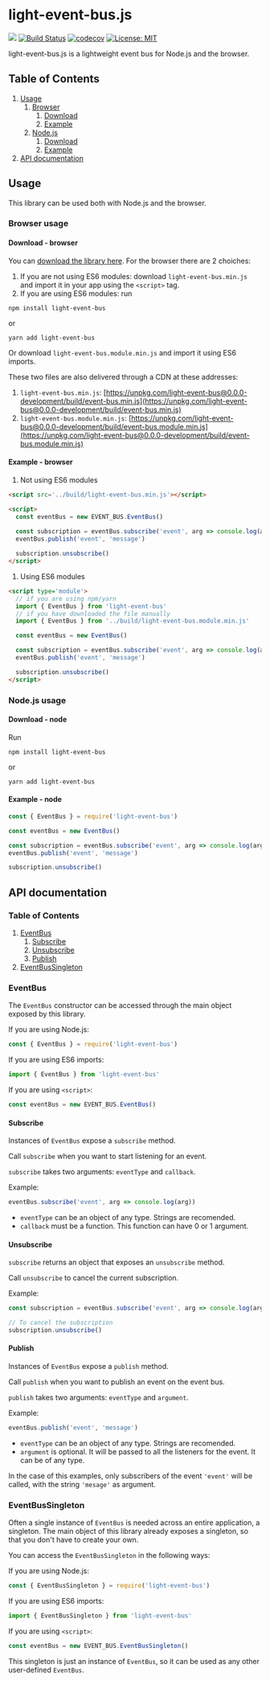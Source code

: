 # light-event-bus.js

![](https://img.shields.io/npm/v/light-event-bus.svg?colorB=g)
[![Build Status](https://travis-ci.org/PierfrancescoSoffritti/light-event-bus.js.svg?branch=master)](https://travis-ci.org/PierfrancescoSoffritti/light-event-bus.js) [![codecov](https://codecov.io/gh/PierfrancescoSoffritti/light-event-bus.js/branch/master/graph/badge.svg)](https://codecov.io/gh/PierfrancescoSoffritti/light-event-bus.js) [![License: MIT](https://img.shields.io/badge/License-MIT-blue.svg)](https://opensource.org/licenses/MIT)

light-event-bus.js is a lightweight event bus for Node.js and the browser.

## Table of Contents
1. [Usage](#Usage)
    1. [Browser](#Browser-usage)
        1. [Download](#Download---browser)
        2. [Example](#Example---browser)
    1. [Node.js](#Nodejs-usage)
        1. [Download](#Download---node)
        2. [Example](#Example---node)
2. [API documentation](#API-documentation)

## Usage
This library can be used both with Node.js and the browser.

### Browser usage

#### Download - browser
You can [download the library here](./build). For the browser there are 2 choiches: 
1. If you are not using ES6 modules: download `light-event-bus.min.js` and import it in your app using the `<script>` tag.
2. If you are using ES6 modules: run 
```
npm install light-event-bus 
```
or
```
yarn add light-event-bus 
```
Or download `light-event-bus.module.min.js` and import it using ES6 imports.

These two files are also delivered through a CDN at these addresses:
1. `light-event-bus.min.js`: [https://unpkg.com/light-event-bus@0.0.0-development/build/event-bus.min.js](https://unpkg.com/light-event-bus@0.0.0-development/build/event-bus.min.js)
2. `light-event-bus.module.min.js`: [https://unpkg.com/light-event-bus@0.0.0-development/build/event-bus.module.min.js](https://unpkg.com/light-event-bus@0.0.0-development/build/event-bus.module.min.js)

#### Example - browser
1. Not using ES6 modules
```html
<script src='../build/light-event-bus.min.js'></script>

<script>
  const eventBus = new EVENT_BUS.EventBus()
            
  const subscription = eventBus.subscribe('event', arg => console.log(arg))
  eventBus.publish('event', 'message')

  subscription.unsubscribe()
</script>
```

1. Using ES6 modules
```html
<script type='module'>
  // if you are using npm/yarn
  import { EventBus } from 'light-event-bus'
  // if you have downloaded the file manually
  import { EventBus } from '../build/light-event-bus.module.min.js'

  const eventBus = new EventBus()

  const subscription = eventBus.subscribe('event', arg => console.log(arg))
  eventBus.publish('event', 'message')

  subscription.unsubscribe()
</script>
```

### Node.js usage

#### Download - node
Run
```
npm install light-event-bus 
```
or
```
yarn add light-event-bus 
```
#### Example - node
```javascript
const { EventBus } = require('light-event-bus')

const eventBus = new EventBus()

const subscription = eventBus.subscribe('event', arg => console.log(arg))
eventBus.publish('event', 'message')

subscription.unsubscribe()
```

## API documentation

### Table of Contents
1. [EventBus](#EventBus)
    1. [Subscribe](#Subscribe)
    1. [Unsubscribe](#Unsubscribe)
    1. [Publish](#Publish)
2. [EventBusSingleton](#EventBusSingleton)

### EventBus
The `EventBus` constructor can be accessed through the main object exposed by this library.

If you are using Node.js:
```javascript
const { EventBus } = require('light-event-bus')
```

If you are using ES6 imports:
```javascript
import { EventBus } from 'light-event-bus'
```

If you are using `<script>`:
```javascript
const eventBus = new EVENT_BUS.EventBus()
```

#### Subscribe
Instances of `EventBus` expose a `subscribe` method.

Call `subscribe` when you want to start listening for an event.

`subscribe` takes two arguments: `eventType` and `callback`.

Example:
```javascript
eventBus.subscribe('event', arg => console.log(arg))
```
- `eventType` can be an object of any type. Strings are recomended.
- `callback` must be a function. This function can have 0 or 1 argument.

#### Unsubscribe
`subscribe` returns an object that exposes an `unsubscribe` method.

Call `unsubscribe` to cancel the current subscription.

Example:
```javascript
const subscription = eventBus.subscribe('event', arg => console.log(arg))

// To cancel the subscription
subscription.unsubscribe()
```

#### Publish
Instances of `EventBus` expose a `publish` method.

Call `publish` when you want to publish an event on the event bus.

`publish` takes two arguments: `eventType` and `argument`.

Example:
```javascript
eventBus.publish('event', 'message')
```
- `eventType` can be an object of any type. Strings are recomended.
- `argument` is optional. It will be passed to all the listeners for the event. It can be of any type.

In the case of this examples, only subscribers of the event `'event'` will be called, with the string `'mesage'` as argument.

### EventBusSingleton
Often a single instance of `EventBus` is needed across an entire application, a singleton. The main object of this library already exposes a singleton, so that you don't have to create your own.

You can access the `EventBusSingleton` in the following ways: 

If you are using Node.js:
```javascript
const { EventBusSingleton } = require('light-event-bus')
```

If you are using ES6 imports:
```javascript
import { EventBusSingleton } from 'light-event-bus'
```

If you are using `<script>`:
```javascript
const eventBus = new EVENT_BUS.EventBusSingleton()
```

This singleton is just an instance of `EventBus`, so it can be used as any other user-defined `EventBus`.